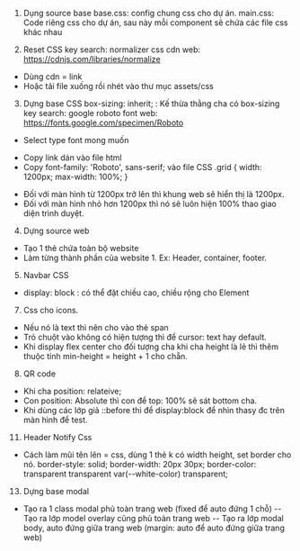 1. Dụng source base
   base.css: config chung css cho dự án.
   main.css: Code riêng css cho dự án, sau này mỗi component sẽ chứa các file css khác nhau

2. Reset CSS
   key search: normalizer css cdn
   web: https://cdnjs.com/libraries/normalize

- Dùng cdn = link <link rel="stylesheet" href="https://cdnjs.cloudflare.com/ajax/libs/normalize/8.0.1/normalize.min.css" />
- Hoặc tải file xuống rồi nhét vào thư mục assets/css

3. Dựng base CSS
   box-sizing: inherit; : Kế thừa thằng cha có box-sizing
   key search: google roboto font
   web: https://fonts.google.com/specimen/Roboto

- Select type font mong muốn

* Copy link dán vào file html
* Copy font-family: 'Roboto', sans-serif; vào file CSS
  .grid {
  width: 1200px;
  max-width: 100%;
  }

- Đối với màn hình từ 1200px trở lên thì khung web sẽ hiển thị là 1200px.
- Đối với màn hình nhỏ hơn 1200px thì nó sẽ luôn hiện 100% thao giao diện trình duyệt.

4. Dựng source web

- Tạo 1 thẻ chứa toàn bộ website
- Làm từng thành phần của website 1. Ex: Header, container, footer.

5. Navbar CSS

- display: block : có thể đặt chiều cao, chiều rộng cho Element

7. Css cho icons.

- Nếu nó là text thì nên cho vào thẻ span
- Trỏ chuột vào không có hiện tượng thì để cursor: text hay default.
- Khi display flex center cho đối tượng cha khi cha height là lẻ thì thêm
  thuộc tính min-height = height + 1 cho chẵn.

8. QR code

- Khi cha position: relateive;
- Con position: Absolute thì con để top: 100% sẽ sát bottom cha.
- Khi dùng các lớp giả ::before thì để display:block để nhìn thasy đc trên màn hình để test.

11. Header Notify Css

- Cách làm mũi tên lên = css, dùng 1 thẻ k có width height, set border cho nó.
  border-style: solid;
  border-width: 20px 30px;
  border-color: transparent transparent var(--white-color) transparent;

13. Dựng base modal

- Tạo ra 1 class modal phủ toàn trang web (fixed để auto đứng 1 chỗ)
  -- Tạo ra lớp model overlay cũng phủ toàn trang web
  -- Tạo ra lớp modal body, auto đứng giữa trang web (margin: auto để auto đứng giữa trang web)
